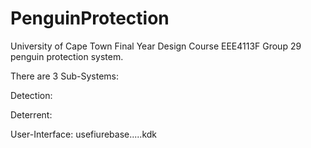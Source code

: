 # PenguinProtection
University of Cape Town Final Year Design Course EEE4113F Group 29 penguin protection system. 


There are 3 Sub-Systems:

Detection:


Deterrent:


User-Interface:
usefiurebase.....kdk
